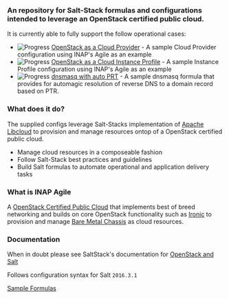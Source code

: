 ### An repository for Salt-Stack formulas and configurations intended to leverage an OpenStack certified public cloud.

It is currently able to fully support the follow operational cases:

+ ![Progress](http://progressed.io/bar/100)   [OpenStack as a Cloud Provider](/salt_config/etc_salt/cloud.providers.d) - A sample Cloud Provider configuration using INAP's Agile as an example
+ ![Progress](http://progressed.io/bar/100)   [OpenStack as a Cloud Instance Profile](/salt_config/etc_salt/cloud.profiles.d) - A sample Instance Profile configuration using INAP's Agile as an example
+ ![Progress](http://progressed.io/bar/80)  [dnsmasq with auto PRT](/salt_config/srv_salt/dnsmasq) - A sample dnsmasq formula that provides for automagic resolution of reverse DNS to a domain record based on PTR.

### What does it do?

The supplied configs leverage Salt-Stacks implementation of [Apache Libcloud](https://libcloud.apache.org/) to provision and manage resources ontop of a OpenStack certified public cloud.
- Manage cloud resources in a composeable fashion
- Follow Salt-Stack best practices and guidelines
- Build Salt formulas to automate operational and application delivery tasks


### What is INAP Agile
A [OpenStack Certified Public Cloud](https://www.openstack.org/marketplace/public-clouds/) that implements best of breed networking and builds on core OpenStack functionality such as [Ironic](https://wiki.openstack.org/wiki/Ironic) to provision and manage [Bare Metal Chassis](http://www.internap.com/cloud/) as cloud resources.


### Documentation
When in doubt please see SaltStack's documentation for [OpenStack and Salt](https://github.com/openstack/openstack-salt)

Follows configuration syntax for Salt `2016.3.1` 

[Sample Formulas](https://github.com/salt-formulas/openstack-salt/tree/master/formulas)
